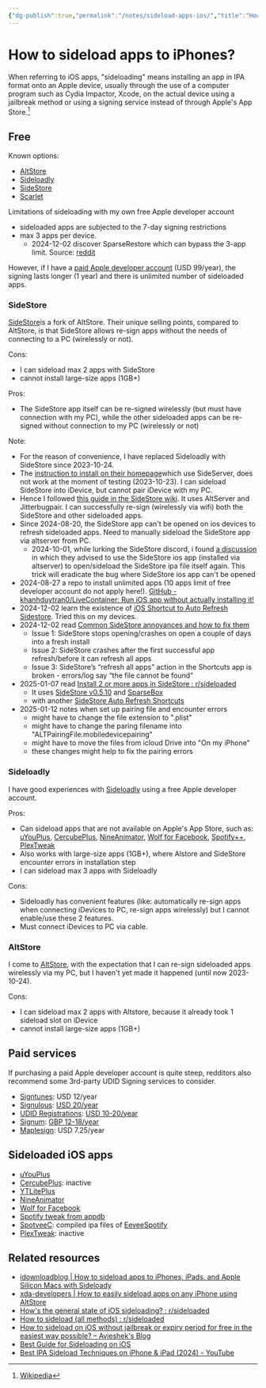 ```yaml
---
{"dg-publish":true,"permalink":"/notes/sideload-apps-ios/","title":"How to sideload apps to iPhones?","created":"2023-03-16T07:43:52+07:00","updated":"2025-01-12T01:02:22+07:00"}
---
```


# How to sideload apps to iPhones?

When referring to iOS apps, "sideloading" means installing an app in IPA format onto an Apple device, usually through the use of a computer program such as Cydia Impactor, Xcode, on the actual device using a jailbreak method or using a signing service instead of through Apple's App Store.[^1]

## Free

Known options:
- [AltStore](https://altstore.io/)
- [Sideloadly](https://sideloadly.io/)
- [SideStore](https://sidestore.io/)
- [Scarlet](https://usescarlet.com/)

Limitations of sideloading with my own free Apple developer account
- sideloaded apps are subjected to the 7-day signing restrictions
- max 3 apps per device.
    - 2024-12-02 discover SparseRestore which can bypass the 3-app limit. Source: [reddit](https://www.reddit.com/r/jailbreak/comments/1g0w1j8/using_sparserestore_the_3app_limit_as_been/)

However, if I have a [paid Apple developer account](https://developer.apple.com/support/compare-memberships/) (USD 99/year), the signing lasts longer (1 year) and there is unlimited number of sideloaded apps.

### SideStore

[SideStore](https://sidestore.io/)is a fork of AltStore. Their unique selling points, compared to AltStore, is that SideStore allows re-sign apps without the needs of connecting to a PC (wirelessly or not).

Cons:
- I can sideload max 2 apps with SideStore
- cannot install large-size apps (1GB+)

Pros:
- The SideStore app itself can be re-signed wirelessly (but must have connection with my PC), while the other sideloaded apps can be re-signed without connection to my PC (wirelessly or not)

Note:
- For the reason of convenience, I have replaced Sideloadly with SideStore since 2023-10-24.
- The [instruction to install on their homepage](https://sidestore.io/)which use SideServer, does not work at the moment of testing (2023-10-23). I can sideload SideStore into iDevice, but cannot pair iDevice with my PC.
- Hence I followed [this guide in the SideStore wiki](https://wiki.sidestore.io/guides/getting-started/). It uses AltServer and Jitterbugpair. I can successfully re-sign (wirelessly via wifi) both the SideStore and other sideloaded apps.
- Since 2024-08-20, the SideStore app can't be opened on ios devices to refresh sideloaded apps. Need to manually sideload the SideStore app via altserver from PC.
    - 2024-10-01, while lurking the SideStore discord, i found [a discussion](https://discord.com/channels/949183273383395328/1285553743752069141/1287528615361384510) in which they advised to use the SideStore ios app (installed via altserver) to open/sideload the SideStore ipa file itself again. This trick will eradicate the bug where SideStore ios app can't be opened
- 2024-08-27 a repo to install unlimited apps (10 apps limit of free developer account do not apply here!). [GitHub - khanhduytran0/LiveContainer: Run iOS app without actually installing it!](https://github.com/khanhduytran0/LiveContainer?tab=readme-ov-file)
- 2024-12-02 learn the existence of [iOS Shortcut to Auto Refresh Sidestore](https://www.youtube.com/watch?v=16gZztB8E2U). Tried this on my devices.
- 2024-12-02 read [Common SideStore annoyances and how to fix them](https://www.reddit.com/r/sideloaded/comments/1bxywa5/common_sidestore_annoyances_and_how_to_fix_them/)
    - Issue 1: SideStore stops opening/crashes on open a couple of days into a fresh install
    - Issue 2: SideStore crashes after the first successful app refresh/before it can refresh all apps
    - Issue 3: SideStore’s “refresh all apps” action in the Shortcuts app is broken - errors/log say “the file cannot be found”
- 2025-01-07 read [Install 2 or more apps in SideStore : r/sideloaded](https://www.reddit.com/r/sideloaded/comments/1g0n1z4/install_2_or_more_apps_in_sidestore/)
    - It uses [SideStore v0.5.10](https://github.com/SideStore/SideStore/releases/download/nightly/SideStore.ipa) and [SparseBox](https://github.com/khanhduytran0/SparseBox/actions)
    - with another [SideStore Auto Refresh Shortcuts](https://www.icloud.com/shortcuts/27395534f3494ae18ac948a3fa3b75a9)
- 2025-01-12 notes when set up pairing file and encounter errors
    - might have to change the file extension to ".plist"
    - might have to change the paring filename into "ALTPairingFile.mobiledevicepairing"
    - might have to move the files from icloud Drive into "On my iPhone"
    - these changes might help to fix the pairing errors

### Sideloadly

I have good experiences with [Sideloadly](https://sideloadly.io/) using a free Apple developer account.

Pros:
- Can sideload apps that are not available on Apple's App Store, such as: [uYouPlus](https://github.com/qnblackcat/uYouPlus), [CercubePlus](https://github.com/qnblackcat/CercubePlus), [NineAnimator](https://github.com/SuperMarcus/NineAnimator), [Wolf for Facebook](https://appdb.to/app/cydia/1900000698), [Spotify++](https://appdb.to/app/cydia/1900000540), [PlexTweak](https://appdb.to/app/cydia/1900000472)
- Also works with large-size apps (1GB+), where Alstore and SideStore encounter errors in installation step
- I can sideload max 3 apps with Sideloadly

Cons:
- Sideloadly has convenient features (like: automatically re-sign apps when connecting iDevices to PC, re-sign apps wirelessly) but I cannot enable/use these 2 features.
- Must connect iDevices to PC via cable.

### AltStore

I come to [AltStore](https://altstore.io/), with the expectation that I can re-sign sideloaded apps wirelessly via my PC, but I haven't yet made it happened (until now 2023-10-24).

Cons:
- I can sideload max 2 apps with Altstore, because it already took 1 sideload slot on iDevice
- cannot install large-size apps (1GB+)

## Paid services

If purchasing a paid Apple developer account is quite steep, redditors also recommend some 3rd-party UDID Signing services to consider.

- [Signtunes](https://signtunes.co/): USD 12/year
- [Signulous](https://www.signulous.com/): [USD 20/year](https://www.signulous.com/register)
- [UDID Registrations](https://www.udidregistrations.com/): [USD 10-20/year](https://www.udidregistrations.com/buy)
- [Signum](https://signum.fun/): [GBP 12-18/year](https://signum.fun/purchase/)
- [Maplesign](https://maplesign.ca/): USD 7.25/year

## Sideloaded iOS apps

- [uYouPlus](https://github.com/qnblackcat/uYouPlus)
- [CercubePlus](https://github.com/qnblackcat/CercubePlus): inactive
- [YTLitePlus](https://github.com/YTLitePlus/YTLitePlus)
- [NineAnimator](https://github.com/SuperMarcus/NineAnimator)
- [Wolf for Facebook](https://appdb.to/app/cydia/1900000698)
- [Spotify tweak from appdb](https://appdb.to/?name=Spotify)
- [SpotveeC](https://github.com/SpotCompiled/SpotveeC): compiled ipa files of [EeveeSpotify](https://github.com/whoeevee/EeveeSpotify)
- [PlexTweak](https://appdb.to/app/cydia/1900000472): inactive

## Related resources

- [idownloadblog | How to sideload apps to iPhones, iPads, and Apple Silicon Macs with Sideloady](https://www.idownloadblog.com/2022/03/28/sideload-apps-iphone-ipad-apple-silicon-macs-sideloady/)
- [xda-developers | How to easily sideload apps on any iPhone using AltStore](https://www.xda-developers.com/how-to-sideload-apps-on-iphone/)
- [How's the general state of iOS sideloading? : r/sideloaded](https://www.reddit.com/r/sideloaded/s/QcJNpnSyIh)
- [How to sideload (all methods) : r/sideloaded](https://www.reddit.com/r/sideloaded/s/LIUfyvga4k)
- [How to sideload on iOS without jailbreak or expiry period for free in the easiest way possible? – Avieshek's Blog](https://avieshek.wordpress.com/2024/06/11/how-to-sideload-on-ios/)
- [Best Guide for Sideloading on iOS](https://sideloading.vercel.app/#title)
- [Best IPA Sideload Techniques on iPhone & iPad (2024) - YouTube](https://www.youtube.com/watch?v=fJD9A6d8Pr4)

[^1]: [Wikipedia](https://en.wikipedia.org/wiki/Sideloading#:~:text=When%20referring%20to%20iOS%20apps,of%20through%20Apple%27s%20App%20Store.)